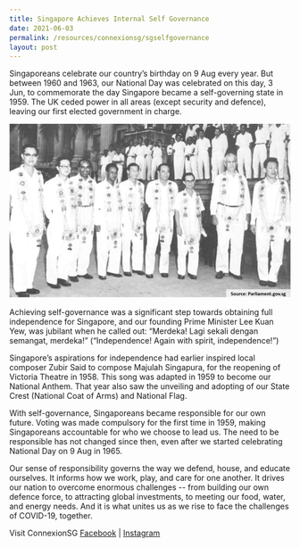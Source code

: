 ```yaml
---
title: Singapore Achieves Internal Self Governance
date: 2021-06-03
permalink: /resources/connexionsg/sgselfgovernance
layout: post
---
```

Singaporeans celebrate our country’s birthday on 9 Aug every year. But between 1960 and 1963, our National Day was celebrated on this day, 3 Jun, to commemorate the day Singapore became a self-governing state in 1959. The UK ceded power in all areas (except security and defence), leaving our first elected government in charge.

![Alt text for image on Isomer site](/images/onthisday_selfgovt.jpg)

Achieving self-governance was a significant step towards obtaining full independence for Singapore, and our founding Prime Minister Lee Kuan Yew, was jubilant when he called out: “Merdeka! Lagi sekali dengan semangat, merdeka!” (“Independence! Again with spirit, independence!”)

Singapore’s aspirations for independence had earlier inspired local composer Zubir Said to compose Majulah Singapura, for the reopening of Victoria Theatre in 1958. This song was adapted  in 1959 to become our National Anthem. That year also saw the unveiling and adopting of our State Crest (National Coat of Arms) and National Flag.

With self-governance, Singaporeans became responsible for our own future. Voting was made compulsory for the first time in 1959, making Singaporeans accountable for who we choose to lead us. The need to be responsible has not changed since then, even after we started celebrating National Day on 9 Aug in 1965.

Our sense of responsibility governs the way we defend, house, and educate ourselves. It informs how we work, play, and care for one another. It drives our nation to overcome enormous challenges -- from building our own defence force, to attracting global investments, to meeting our food, water, and energy needs. And it is what unites us as we rise to face the challenges of COVID-19, together.

Visit ConnexionSG [Facebook](https://www.facebook.com/ConnexionSG) | [Instagram](https://www.instagram.com/connexionsg/)